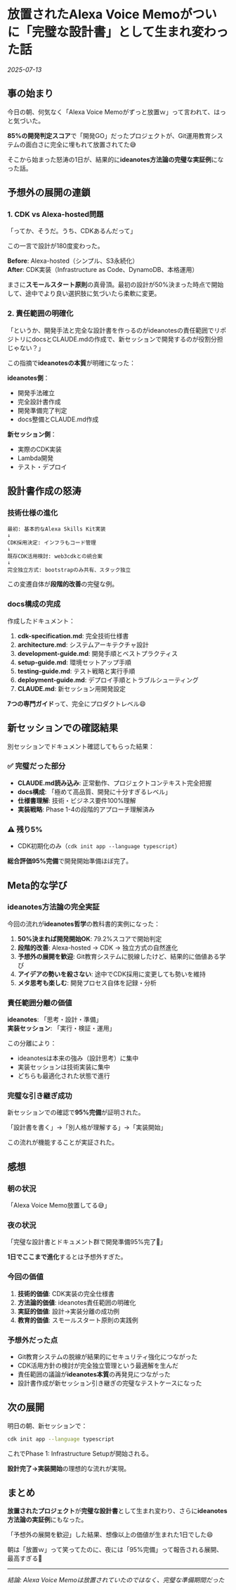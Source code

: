 # 放置されたAlexa Voice Memoがついに「完璧な設計書」として生まれ変わった話

*2025-07-13*

## 事の始まり

今日の朝、何気なく「Alexa Voice Memoがずっと放置ｗ」って言われて、はっと気づいた。

**85%の開発判定スコア**で「開発GO」だったプロジェクトが、Git運用教育システムの面白さに完全に埋もれて放置されてた😅

そこから始まった怒涛の1日が、結果的に**ideanotes方法論の完璧な実証例**になった話。

## 予想外の展開の連鎖

### 1. CDK vs Alexa-hosted問題
「ってか、そうだ。うち、CDKあるんだって」

この一言で設計が180度変わった。

**Before**: Alexa-hosted（シンプル、S3永続化）  
**After**: CDK実装（Infrastructure as Code、DynamoDB、本格運用）

まさに**スモールスタート原則**の真骨頂。最初の設計が50%決まった時点で開始して、途中でより良い選択肢に気づいたら柔軟に変更。

### 2. 責任範囲の明確化
「というか、開発手法と完全な設計書を作っるのがideanotesの責任範囲でリポジトリにdocsとCLAUDE.mdの作成で、新セッションで開発するのが役割分担じゃない？」

この指摘で**ideanotesの本質**が明確になった：

**ideanotes側**：
- 開発手法確立
- 完全設計書作成  
- 開発準備完了判定
- docs整備とCLAUDE.md作成

**新セッション側**：
- 実際のCDK実装
- Lambda開発
- テスト・デプロイ

## 設計書作成の怒涛

### 技術仕様の進化
```
最初: 基本的なAlexa Skills Kit実装
↓
CDK採用決定: インフラもコード管理
↓  
既存CDK活用検討: web3cdkとの統合案
↓
完全独立方式: bootstrapのみ共有、スタック独立
```

この変遷自体が**段階的改善**の完璧な例。

### docs構成の完成
作成したドキュメント：
1. **cdk-specification.md**: 完全技術仕様書
2. **architecture.md**: システムアーキテクチャ設計
3. **development-guide.md**: 開発手順とベストプラクティス
4. **setup-guide.md**: 環境セットアップ手順
5. **testing-guide.md**: テスト戦略と実行手順
6. **deployment-guide.md**: デプロイ手順とトラブルシューティング
7. **CLAUDE.md**: 新セッション用開発設定

**7つの専門ガイド**って、完全にプロダクトレベル😄

## 新セッションでの確認結果

別セッションでドキュメント確認してもらった結果：

### ✅ 完璧だった部分
- **CLAUDE.md読み込み**: 正常動作、プロジェクトコンテキスト完全把握
- **docs構成**: 「極めて高品質、開発に十分すぎるレベル」
- **仕様書理解**: 技術・ビジネス要件100%理解
- **実装戦略**: Phase 1-4の段階的アプローチ理解済み

### ⚠️ 残り5%
- CDK初期化のみ（`cdk init app --language typescript`）

**総合評価95%完備**で開発開始準備ほぼ完了。

## Meta的な学び

### ideanotes方法論の完全実証
今回の流れが**ideanotes哲学**の教科書的実例になった：

1. **50%決まれば開発開始OK**: 79.2%スコアで開始判定
2. **段階的改善**: Alexa-hosted → CDK → 独立方式の自然進化
3. **予想外の展開を歓迎**: Git教育システムに脱線したけど、結果的に価値ある学び
4. **アイデアの勢いを殺さない**: 途中でCDK採用に変更しても勢いを維持
5. **メタ思考も楽しむ**: 開発プロセス自体を記録・分析

### 責任範囲分離の価値
**ideanotes**: 「思考・設計・準備」  
**実装セッション**: 「実行・検証・運用」

この分離により：
- ideanotesは本来の強み（設計思考）に集中
- 実装セッションは技術実装に集中
- どちらも最適化された状態で進行

### 完璧な引き継ぎ成功
新セッションでの確認で**95%完備**が証明された。

「設計書を書く」→「別人格が理解する」→「実装開始」

この流れが機能することが実証された。

## 感想

### 朝の状況
「Alexa Voice Memo放置してる😅」

### 夜の状況  
「完璧な設計書とドキュメント群で開発準備95%完了🎉」

**1日でここまで進化**するとは予想外すぎた。

### 今回の価値
1. **技術的価値**: CDK実装の完全仕様書
2. **方法論的価値**: ideanotes責任範囲の明確化
3. **実証的価値**: 設計→実装分離の成功例
4. **教育的価値**: スモールスタート原則の実践例

### 予想外だった点
- Git教育システムの脱線が結果的にセキュリティ強化につながった
- CDK活用方針の検討が完全独立管理という最適解を生んだ
- 責任範囲の議論が**ideanotes本質**の再発見につながった
- 設計書作成が新セッション引き継ぎの完璧なテストケースになった

## 次の展開

明日の朝、新セッションで：
```bash
cdk init app --language typescript
```

これでPhase 1: Infrastructure Setupが開始される。

**設計完了→実装開始**の理想的な流れが実現。

## まとめ

**放置されたプロジェクト**が**完璧な設計書**として生まれ変わり、さらに**ideanotes方法論の実証例**にもなった。

「予想外の展開を歓迎」した結果、想像以上の価値が生まれた1日でした😄

朝は「放置ｗ」って笑ってたのに、夜には「95%完備」って報告される展開、最高すぎる🚀

---

*結論: Alexa Voice Memoは放置されていたのではなく、完璧な準備期間だった*